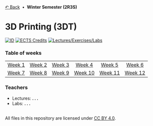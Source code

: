 [&#8630; Back](../../../../tree/AY_2021-2022) &nbsp;&#8226;&nbsp; **Winter Semester (2R3S)**


# 3D Printing (3DT)

[![ID](https://img.shields.io/static/v1?label=ID&message=5BH123&color=ffb81c&labelColor=002d72&style=flat-square)](#!)
[![ECTS Credits](https://img.shields.io/static/v1?label=ECTS%20Credits&message=5.0&color=ffb81c&labelColor=002d72&style=flat-square)](#!)
[![Lectures/Exercises/Labs](https://img.shields.io/static/v1?label=Lectures/Exercises/Labs&message=2/0/2&color=ffb81c&labelColor=002d72&style=flat-square)](#!)


### Table of weeks

<table>
  <tbody>
    <tr>
      <td align="center"><a href="./01_Week_1">Week 1</a></td>
      <td align="center"><a href="./02_Week_2">Week 2</a></td>
      <td align="center"><a href="./03_Week_3">Week 3</a></td>
      <td align="center"><a href="./04_Week_4">Week 4</a></td>
      <td align="center"><a href="./05_Week_5">Week 5</a></td>
      <td align="center"><a href="./06_Week_6">Week 6</a></td>
    </tr>
    <tr>
      <td align="center"><a href="./07_Week_7">Week 7</a></td>
      <td align="center"><a href="./08_Week_8">Week 8</a></td>
      <td align="center"><a href="./09_Week_9">Week 9</a></td>
      <td align="center"><a href="./10_Week_10">Week 10</a></td>
      <td align="center"><a href="./11_Week_11">Week 11</a></td>
      <td align="center"><a href="./12_Week_12">Week 12</a></td>
    </tr>
  </tbody>
</table>


### Teachers

- Lectures: **. . .**
- Labs: **. . .**


<br/>All files in this repository are licensed under [CC BY 4.0](http://creativecommons.org/licenses/by/4.0/).
